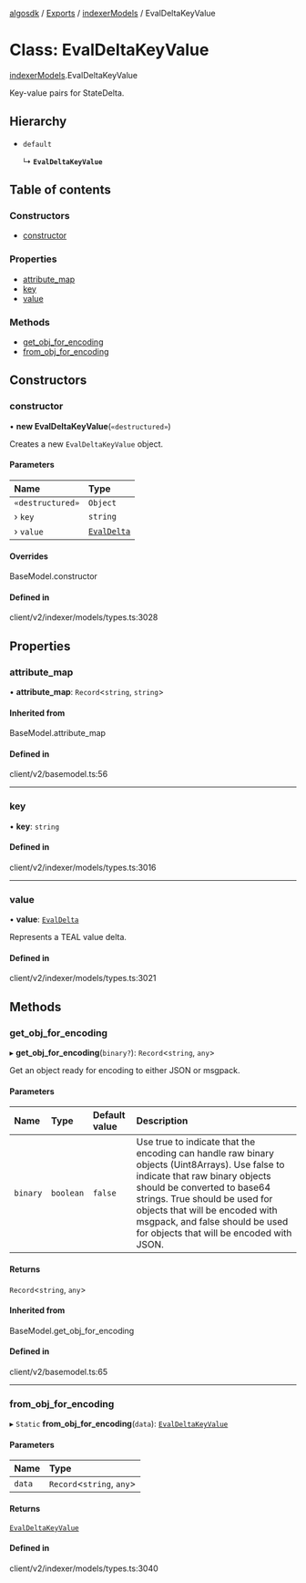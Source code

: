 [algosdk](../README.md) / [Exports](../modules.md) / [indexerModels](../modules/indexerModels.md) / EvalDeltaKeyValue

# Class: EvalDeltaKeyValue

[indexerModels](../modules/indexerModels.md).EvalDeltaKeyValue

Key-value pairs for StateDelta.

## Hierarchy

- `default`

  ↳ **`EvalDeltaKeyValue`**

## Table of contents

### Constructors

- [constructor](indexerModels.EvalDeltaKeyValue.md#constructor)

### Properties

- [attribute\_map](indexerModels.EvalDeltaKeyValue.md#attribute_map)
- [key](indexerModels.EvalDeltaKeyValue.md#key)
- [value](indexerModels.EvalDeltaKeyValue.md#value)

### Methods

- [get\_obj\_for\_encoding](indexerModels.EvalDeltaKeyValue.md#get_obj_for_encoding)
- [from\_obj\_for\_encoding](indexerModels.EvalDeltaKeyValue.md#from_obj_for_encoding)

## Constructors

### constructor

• **new EvalDeltaKeyValue**(`«destructured»`)

Creates a new `EvalDeltaKeyValue` object.

#### Parameters

| Name | Type |
| :------ | :------ |
| `«destructured»` | `Object` |
| › `key` | `string` |
| › `value` | [`EvalDelta`](indexerModels.EvalDelta.md) |

#### Overrides

BaseModel.constructor

#### Defined in

client/v2/indexer/models/types.ts:3028

## Properties

### attribute\_map

• **attribute\_map**: `Record`\<`string`, `string`\>

#### Inherited from

BaseModel.attribute\_map

#### Defined in

client/v2/basemodel.ts:56

___

### key

• **key**: `string`

#### Defined in

client/v2/indexer/models/types.ts:3016

___

### value

• **value**: [`EvalDelta`](indexerModels.EvalDelta.md)

Represents a TEAL value delta.

#### Defined in

client/v2/indexer/models/types.ts:3021

## Methods

### get\_obj\_for\_encoding

▸ **get_obj_for_encoding**(`binary?`): `Record`\<`string`, `any`\>

Get an object ready for encoding to either JSON or msgpack.

#### Parameters

| Name | Type | Default value | Description |
| :------ | :------ | :------ | :------ |
| `binary` | `boolean` | `false` | Use true to indicate that the encoding can handle raw binary objects (Uint8Arrays). Use false to indicate that raw binary objects should be converted to base64 strings. True should be used for objects that will be encoded with msgpack, and false should be used for objects that will be encoded with JSON. |

#### Returns

`Record`\<`string`, `any`\>

#### Inherited from

BaseModel.get\_obj\_for\_encoding

#### Defined in

client/v2/basemodel.ts:65

___

### from\_obj\_for\_encoding

▸ `Static` **from_obj_for_encoding**(`data`): [`EvalDeltaKeyValue`](indexerModels.EvalDeltaKeyValue.md)

#### Parameters

| Name | Type |
| :------ | :------ |
| `data` | `Record`\<`string`, `any`\> |

#### Returns

[`EvalDeltaKeyValue`](indexerModels.EvalDeltaKeyValue.md)

#### Defined in

client/v2/indexer/models/types.ts:3040
